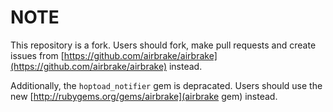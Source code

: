 NOTE
====

This repository is a fork. Users should fork, make pull requests and create issues from [https://github.com/airbrake/airbrake](https://github.com/airbrake/airbrake) instead.

Additionally, the `hoptoad_notifier` gem is depracated. Users should use the new [http://rubygems.org/gems/airbrake](airbrake gem) instead.
